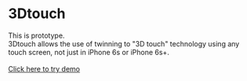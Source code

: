 # 3Dtouch
This is prototype.
<br/>
3Dtouch allows the use of twinning to "3D touch" technology using any touch screen, not just in iPhone 6s or iPhone 6s+.
<br/><br/>
<a href="http://touch.crabby.pl/" target="_blank">Click here to try demo</a>
